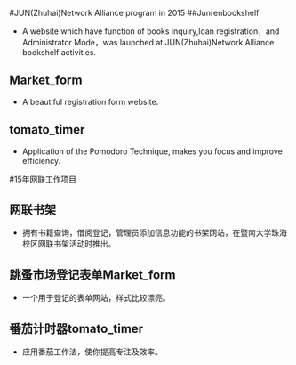 
#JUN(Zhuhai)Network Alliance program in 2015
##Junrenbookshelf
- A website which have function of books inquiry,loan registration，and Administrator Mode，was launched at JUN(Zhuhai)Network Alliance bookshelf activities.

## Market_form
- A beautiful registration form website.

## tomato_timer
- Application of the Pomodoro Technique, makes you focus and improve efficiency.

#15年网联工作项目
## 网联书架
- 拥有书籍查询，借阅登记，管理员添加信息功能的书架网站，在暨南大学珠海校区网联书架活动时推出。

## 跳蚤市场登记表单Market_form
- 一个用于登记的表单网站，样式比较漂亮。

## 番茄计时器tomato_timer
- 应用番茄工作法，使你提高专注及效率。

